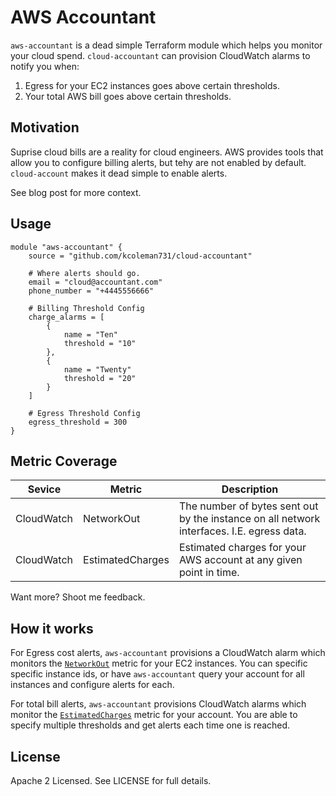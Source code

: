 # AWS Accountant 

`aws-accountant` is a dead simple Terraform module which helps you monitor your cloud spend. `cloud-accountant` can provision CloudWatch alarms to notify you when:

1. Egress for your EC2 instances goes above certain thresholds. 
2. Your total AWS bill goes above certain thresholds.

## Motivation

Suprise cloud bills are a reality for cloud engineers. AWS provides tools that allow you to configure billing alerts, but tehy are not enabled by default. `cloud-account` makes it dead simple to enable alerts. 

See blog post for more context. 

## Usage 

```hcl
module "aws-accountant" {
    source = "github.com/kcoleman731/cloud-accountant"

    # Where alerts should go.
    email = "cloud@accountant.com"
    phone_number = "+4445556666"

    # Billing Threshold Config
    charge_alarms = [
        {
            name = "Ten"
            threshold = "10"
        },
        {
            name = "Twenty"
            threshold = "20"
        }
    ]

    # Egress Threshold Config
    egress_threshold = 300
}
```

## Metric Coverage 

| Sevice        | Metric            | Description                                                                               |
|---------------|-------------------|-------------------------------------------------------------------------------------------|
| CloudWatch    | NetworkOut        | The number of bytes sent out by the instance on all network interfaces. I.E. egress data. |
| CloudWatch    | EstimatedCharges  | Estimated charges for your AWS account at any given point in time.

Want more? Shoot me feedback.

## How it works

For Egress cost alerts, `aws-accountant` provisions a CloudWatch alarm which monitors the [`NetworkOut`](https://docs.aws.amazon.com/AWSEC2/latest/UserGuide/viewing_metrics_with_cloudwatch.html) metric for your EC2 instances. You can specific specific instance ids, or have `aws-accountant` query your account for all instances and configure alerts for each. 

For total bill alerts, `aws-accountant` provisions CloudWatch alarms which monitor the [`EstimatedCharges`](https://docs.aws.amazon.com/AmazonCloudWatch/latest/monitoring/monitor_estimated_charges_with_cloudwatch.html) metric for your account. You are able to specify multiple thresholds and get alerts each time one is reached.

## License 

Apache 2 Licensed. See LICENSE for full details.
